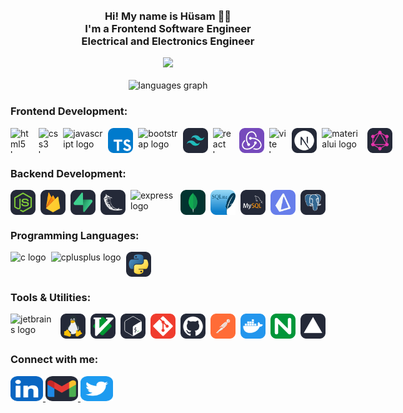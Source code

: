 <br clear="both">

<div align="center">
  <img height="450" src="https://64.media.tumblr.com/13d2c753eed929097cc13bbb1d3e482c/244060921ab77c76-5f/s1280x1920/95aba83fc114f2cac774427ffe15541c65c552e3.gifv" alt=""/>
</div>


<h3 align="center">
Hi! My name is Hüsam 🥷🏻 <br/>
I'm a Frontend Software Engineer <br/>
Electrical and Electronics Engineer <br/>
</h3>

<div align="center">
  <img src="https://visitor-badge.laobi.icu/badge?page_id=husamahmud.husamahmud&"  />
</div>

<br clear="both">

<div align="center">
  <img src="https://github-readme-stats.vercel.app/api/top-langs?username=husamahmud&locale=en&hide_title=true&layout=compact&card_width=320&langs_count=6&theme=dark&hide_border=false" height="150" alt="languages graph"  />
</div>

<h3 align="left">
    Frontend Development:
</h3>

<div align="left" style="display: flex; gap: .5rem">
  <img src="https://skillicons.dev/icons?i=html" height="40" alt="html5 logo"  />
  <img src="https://skillicons.dev/icons?i=css" height="40" alt="css3 logo"  />
  <img src="https://skillicons.dev/icons?i=js" height="40" alt="javascript logo"  />
  <img src="https://raw.githubusercontent.com/tandpfun/skill-icons/main/icons/TypeScript.svg" height="40" alt="ts logo"  />
  <img src="https://skillicons.dev/icons?i=bootstrap" height="40" alt="bootstrap logo"  />
  <img src="https://raw.githubusercontent.com/tandpfun/skill-icons/main/icons/TailwindCSS-Dark.svg" height="40" alt="react logo"  />
  <img src="https://skillicons.dev/icons?i=react" height="40" alt="react logo"  />
  <img src="https://raw.githubusercontent.com/tandpfun/skill-icons/main/icons/Redux.svg" height="40" alt="redux logo"  />
  <img src="https://skillicons.dev/icons?i=vite" height="40" alt="vite logo"  />
  <img src="https://raw.githubusercontent.com/tandpfun/skill-icons/main/icons/NextJS-Dark.svg" height="40" alt="next logo" />
  <img src="https://skillicons.dev/icons?i=materialui" height="40" alt="materialui logo"  />
  <img src="https://raw.githubusercontent.com/tandpfun/skill-icons/main/icons/GraphQL-Dark.svg" height="40" alt="graphql"  />
</div>

<h3 align="left">
    Backend Development:
</h3>

<div align="left" style="display: flex; gap: .5rem">
  <img src="https://raw.githubusercontent.com/tandpfun/skill-icons/main/icons/NodeJS-Dark.svg" height="40" alt="nodejs logo"  />
  <img src="https://raw.githubusercontent.com/tandpfun/skill-icons/main/icons/Firebase-Dark.svg" height="40" alt="firebase logo" />
  <img src="https://raw.githubusercontent.com/tandpfun/skill-icons/main/icons/Supabase-Dark.svg" alt="Supabase" width="40" height="40" />
  <img src="https://raw.githubusercontent.com/tandpfun/skill-icons/main/icons/Flask-Dark.svg" height="40" alt="nodejs logo"  />
  <img src="https://skillicons.dev/icons?i=express" height="40" alt="express logo"  />
  <img src="https://raw.githubusercontent.com/tandpfun/skill-icons/main/icons/MongoDB.svg" height="40" alt="mongodb logo"  />
  <img src="https://raw.githubusercontent.com/tandpfun/skill-icons/main/icons/SQLite.svg" height="40" alt="sqlite logo"  />
  <img src="https://raw.githubusercontent.com/tandpfun/skill-icons/main/icons/MySQL-Dark.svg" height="40" alt="mysql logo"  />
  <img src="https://raw.githubusercontent.com/tandpfun/skill-icons/main/icons/Prisma.svg" height="40" alt="python logo"  />
  <img src="https://raw.githubusercontent.com/tandpfun/skill-icons/main/icons/PostgreSQL-Dark.svg" height="40" alt="python logo"  />
</div>

<h3 align="left">
    Programming Languages:
</h3>


<div align="left" style="display: flex; gap: .5rem">
  <img src="https://skillicons.dev/icons?i=c" height="40" alt="c logo"  />
  <img src="https://skillicons.dev/icons?i=cpp" height="40" alt="cplusplus logo"  />
  <img src="https://raw.githubusercontent.com/tandpfun/skill-icons/main/icons/Python-Dark.svg" height="40" alt="python logo"  />
</div>

<h3 align="left">
    Tools & Utilities:
</h3>

<div align="left" style="display: flex; gap: .5rem">
  <img src="https://raw.githubusercontent.com/tandpfun/skill-icons/main/icons/WebStorm-Dark.svg" height="40" alt="jetbrains logo"  />
  <img src="https://raw.githubusercontent.com/tandpfun/skill-icons/main/icons/Linux-Dark.svg" height="40" alt="linux logo"  />
  <img src="https://raw.githubusercontent.com/tandpfun/skill-icons/main/icons/VIM-Dark.svg" height="40" alt="vim logo"  />
  <img src="https://raw.githubusercontent.com/tandpfun/skill-icons/main/icons/Bash-Dark.svg" height="40" alt="bash logo"  />
  <img src="https://raw.githubusercontent.com/tandpfun/skill-icons/main/icons/Git.svg" height="40" alt="git logo"  />
  <img src="https://raw.githubusercontent.com/tandpfun/skill-icons/main/icons/Github-Dark.svg" height="40" alt="github logo"  />
  <img src="https://raw.githubusercontent.com/tandpfun/skill-icons/main/icons/Postman.svg" alt="postman" width="40" height="40"/>
  <img src="https://raw.githubusercontent.com/tandpfun/skill-icons/main/icons/Docker.svg" alt="postman" width="40" height="40"/>
  <img src="https://raw.githubusercontent.com/tandpfun/skill-icons/main/icons/Nginx.svg" alt="Nginx" width="40" height="40"/>
  <img src="https://raw.githubusercontent.com/tandpfun/skill-icons/main/icons/Vercel-Dark.svg" alt="Vercel" width="40" height="40" />
</div>


<h3 align="left">
    Connect with me:
</h3>

<div>
  <a href="https://www.linkedin.com/in/husamahmud/" target="_blank">
    <img src="https://raw.githubusercontent.com/tandpfun/skill-icons/main/icons/LinkedIn.svg" width="52" height="40" alt="linkedin logo"  />
  </a>
  <a href="mailto:proghusam@outlook.com" target="_blank">
    <img src="https://raw.githubusercontent.com/tandpfun/skill-icons/main/icons/Gmail-Dark.svg" width="52" height="40" alt="gmail logo"  />
  </a>
  <a href="https://twitter.com/husamahmud" target="_blank">
    <img src="https://raw.githubusercontent.com/tandpfun/skill-icons/main/icons/Twitter.svg" width="52" height="40" alt="twitter logo"  />
  </a>
</div>

